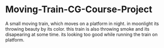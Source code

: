 # Moving-Train-CG-Course-Project

A small moving train, which moves on a platform in night. in moonlight its throwing beauty by its color. 
this train is also throwing smoke and its disapearing at some time.
its looking too good while running the train on platform.
